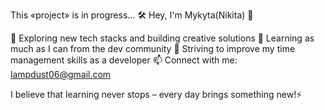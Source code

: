 This «project» is in progress... 🛠️
Hey, I'm Mykyta(Nikita) 👋

🔭 Exploring new tech stacks and building creative solutions
🌱 Learning as much as I can from the dev community
🤔 Striving to improve my time management skills as a developer
📫 Connect with me: lampdust06@gmail.com

I believe that learning never stops – every day brings something new!⚡
